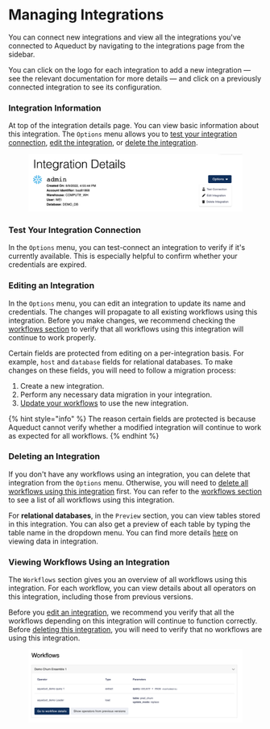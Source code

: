 # Managing Integrations

You can connect new integrations and view all the integrations you've connected to Aqueduct by navigating to the integrations page from the sidebar.

You can click on the logo for each integration to add a new integration — see the relevant documentation for more details — and click on a previously connected integration to see its configuration. &#x20;

### Integration Information

At top of the integration details page. You can view basic information about this integration. The `Options` menu allows you to [test your integration connection](guide.md#test-your-integration-connection), [edit the integration](guide.md#editing-an-integration), or [delete the integration](guide.md#deleting-an-integration).&#x20;

<figure><img src="../.gitbook/assets/integration_information.png" alt=""><figcaption></figcaption></figure>

### Test Your Integration Connection

In the `Options` menu, you can test-connect an integration to verify if it's currently available. This is especially helpful to confirm whether your credentials are expired.

### Editing an Integration

In the `Options` menu, you can edit an integration to update its name and credentials. The changes will propagate to all existing workflows using this integration. Before you make changes, we recommend checking the [workflows section](guide.md#viewing-workflows-using-an-integration) to verify that all workflows using this integration will continue to work properly.

Certain fields are protected from editing on a per-integration basis. For example, `host` and `database` fields for relational databases. To make changes on these fields, you will need to follow a migration process:

1. Create a new integration.
2. Perform any necessary data migration in your integration.
3. [Update your workflows](../workflows/editing-a-workflow.md) to use the new integration.

{% hint style="info" %}
The reason certain fields are protected is because Aqueduct cannot verify whether a modified integration will continue to work as expected for all workflows.
{% endhint %}

### Deleting an Integration

If you don't have any workflows using an integration, you can delete that integration from the `Options` menu. Otherwise, you will need to [delete all workflows using this integration](../workflows/deleting-a-workflow.md) first. You can refer to the [workflows section](guide.md#viewing-workflows-using-an-integration) to see a list of all workflows using this integration.

For **relational databases**, in the `Preview` section, you can view tables stored in this integration. You can also get a preview of each table by typing the table name in the dropdown menu. You can find more details [here](broken-reference) on viewing data in integration.&#x20;

### Viewing Workflows Using an Integration

The `Workflows` section gives you an overview of all workflows using this integration. For each workflow, you can view details about all operators on this integration, including those from previous versions.

Before you [edit an integration](guide.md#editing-an-integration), we recommend you verify that all the workflows depending on this integration will continue to function correctly. Before [deleting this integration](guide.md#deleting-an-integration), you will need to verify that no workflows are using this integration.&#x20;

<figure><img src="../.gitbook/assets/integration_workflows.png" alt=""><figcaption></figcaption></figure>
